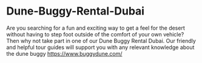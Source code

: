 # Dune-Buggy-Rental-Dubai
Are you searching for a fun and exciting way to get a feel for the desert without having to step foot outside of the comfort of your own vehicle? Then why not take part in one of our Dune Buggy Rental Dubai. Our friendly and helpful tour guides will support you with any relevant knowledge about the dune buggy https://www.buggydune.com/
